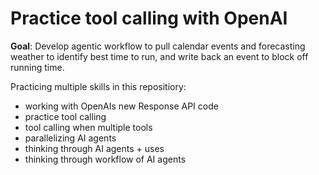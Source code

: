 # Practice tool calling with OpenAI

**Goal**: Develop agentic workflow to pull calendar events and forecasting weather to identify best time to run, and write back an event to block off running time.

Practicing multiple skills in this repositiory:
* working with OpenAIs new Response API code
* practice tool calling
* tool calling when multiple tools
* parallelizing AI agents
* thinking through AI agents + uses
* thinking through workflow of AI agents
